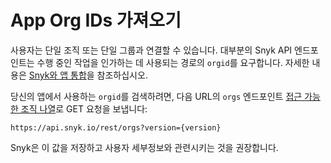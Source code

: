 # App Org IDs 가져오기

사용자는 단일 조직 또는 단일 그룹과 연결할 수 있습니다. 대부분의 Snyk API 엔드포인트는 수행 중인 작업을 인가하는 데 사용되는 경로의 `orgid`를 요구합니다. 자세한 내용은 [Snyk와 앱 통합](../#integrating-apps-with-snyk)을 참조하십시오.

당신의 앱에서 사용하는 `orgid`를 검색하려면, 다음 URL의 `orgs` 엔드포인트 [접근 가능한 조직 나열](https://apidocs.snyk.io/#get-/orgs)로 GET 요청을 보냅니다:

`https://api.snyk.io/rest/orgs?version={version}`

Snyk은 이 값을 저장하고 사용자 세부정보와 관련시키는 것을 권장합니다.